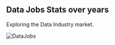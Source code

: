 ## Data Jobs Stats over years

Exploring the Data Industry market.

![DataJobs](https://github.com/user-attachments/assets/b009042a-760a-4750-85d1-b0006523a131)
